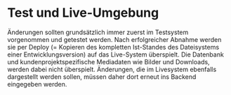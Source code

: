 # Test und Live-Umgebung

Änderungen sollten grundsätzlich immer zuerst im Testsystem vorgenommen und getestet werden. Nach erfolgreicher Abnahme werden sie per Deploy \(= Kopieren des kompletten Ist-Standes des Dateisystems einer Entwicklungsversion\) auf das Live-System überspielt. Die Datenbank und kundenprojektspezifische Mediadaten wie Bilder und Downloads, werden dabei nicht überspielt. Änderungen, die im Livesystem ebenfalls dargestellt werden sollen, müssen daher dort erneut ins Backend eingegeben werden.

